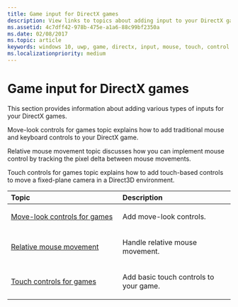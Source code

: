 ```yaml
---
title: Game input for DirectX games
description: View links to topics about adding input to your DirectX games from move-look controls, relative mouse movement, and basic touch controls.
ms.assetid: 4c7dff42-978b-475e-a1a6-88c99bf2350a
ms.date: 02/08/2017
ms.topic: article
keywords: windows 10, uwp, game, directx, input, mouse, touch, control
ms.localizationpriority: medium
---
```


# Game input for DirectX games

This section provides information about adding various types of inputs for your DirectX games.

Move-look controls for games topic explains how to add traditional mouse and keyboard controls to your DirectX game.

Relative mouse movement topic discusses how you can implement mouse control by tracking the pixel delta between mouse movements.

Touch controls for games topic explains how to add touch-based controls to move a fixed-plane camera in a Direct3D environment.

<table>
<colgroup>
<col width="50%" />
<col width="50%" />
</colgroup>
<thead>
<tr class="header">
<th align="left">Topic</th>
<th align="left">Description</th>
</tr>
</thead>
<tbody>
<tr class="odd">
<td align="left"><p><a href="tutorial--adding-move-look-controls-to-your-directx-game.md">Move-look controls for games</a></p></td>
<td align="left"><p>Add move-look controls.</p></td>
</tr>
<tr class="even">
<td align="left"><p><a href="relative-mouse-movement.md">Relative mouse movement</a></p></td>
<td align="left"><p>Handle relative mouse movement.</p></td>
</tr>
<tr class="odd">
<td align="left"><p><a href="tutorial--adding-touch-controls-to-your-directx-game.md">Touch controls for games</a></p></td>
<td align="left"><p>Add basic touch controls to your game.</p></td>
</tr>
</tbody>
</table>
